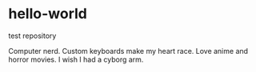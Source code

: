 # hello-world
test repository

Computer nerd.
Custom keyboards make my heart race.
Love anime and horror movies.
I wish I had a cyborg arm.
